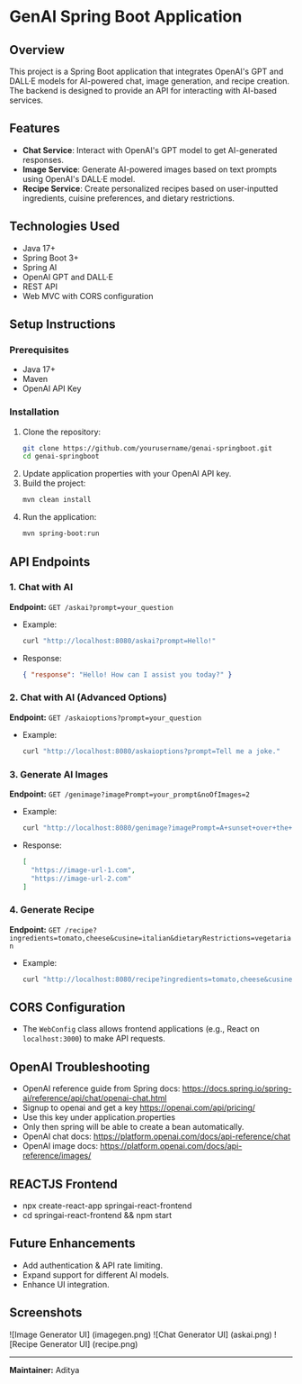 # GenAI Spring Boot Application

## Overview
This project is a Spring Boot application that integrates OpenAI's GPT and DALL·E models for AI-powered chat, image generation, and recipe creation. The backend is designed to provide an API for interacting with AI-based services.

## Features
- **Chat Service**: Interact with OpenAI's GPT model to get AI-generated responses.
- **Image Service**: Generate AI-powered images based on text prompts using OpenAI's DALL·E model.
- **Recipe Service**: Create personalized recipes based on user-inputted ingredients, cuisine preferences, and dietary restrictions.

## Technologies Used
- Java 17+
- Spring Boot 3+
- Spring AI
- OpenAI GPT and DALL·E
- REST API
- Web MVC with CORS configuration

## Setup Instructions
### Prerequisites
- Java 17+
- Maven
- OpenAI API Key

### Installation
1. Clone the repository:
   ```sh
   git clone https://github.com/yourusername/genai-springboot.git
   cd genai-springboot
   ```
2. Update application properties with your OpenAI API key.
3. Build the project:
   ```sh
   mvn clean install
   ```
4. Run the application:
   ```sh
   mvn spring-boot:run
   ```

## API Endpoints
### 1. Chat with AI
**Endpoint:** `GET /askai?prompt=your_question`
- Example:
  ```sh
  curl "http://localhost:8080/askai?prompt=Hello!"
  ```
- Response:
  ```json
  { "response": "Hello! How can I assist you today?" }
  ```

### 2. Chat with AI (Advanced Options)
**Endpoint:** `GET /askaioptions?prompt=your_question`
- Example:
  ```sh
  curl "http://localhost:8080/askaioptions?prompt=Tell me a joke."
  ```

### 3. Generate AI Images
**Endpoint:** `GET /genimage?imagePrompt=your_prompt&noOfImages=2`
- Example:
  ```sh
  curl "http://localhost:8080/genimage?imagePrompt=A+sunset+over+the+mountains&noOfImages=2"
  ```
- Response:
  ```json
  [
    "https://image-url-1.com",
    "https://image-url-2.com"
  ]
  ```

### 4. Generate Recipe
**Endpoint:** `GET /recipe?ingredients=tomato,cheese&cusine=italian&dietaryRestrictions=vegetarian`
- Example:
  ```sh
  curl "http://localhost:8080/recipe?ingredients=tomato,cheese&cusine=italian&dietaryRestrictions=vegetarian"
  ```

## CORS Configuration
- The `WebConfig` class allows frontend applications (e.g., React on `localhost:3000`) to make API requests.

## OpenAI Troubleshooting
- OpenAI reference guide from Spring docs: https://docs.spring.io/spring-ai/reference/api/chat/openai-chat.html
- Signup to openai and get a key https://openai.com/api/pricing/
- Use this key under application.properties
- Only then spring will be able to create a bean automatically.
- OpenAI chat docs: https://platform.openai.com/docs/api-reference/chat
- OpenAI image docs: https://platform.openai.com/docs/api-reference/images/

## REACTJS Frontend
- npx create-react-app springai-react-frontend
- cd springai-react-frontend && npm start

## Future Enhancements
- Add authentication & API rate limiting.
- Expand support for different AI models.
- Enhance UI integration.

## Screenshots
![Image Generator UI] (imagegen.png)
![Chat Generator UI] (askai.png)
![Recipe Generator UI] (recipe.png)

---
**Maintainer:** Aditya